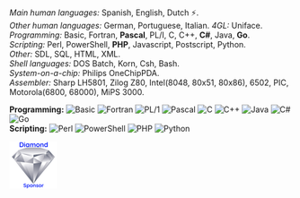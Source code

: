 *Main human languages:* Spanish, English, Dutch ⚡.  
*Other human languages:* German, Portuguese, Italian.
*4GL:* Uniface.  
*Programming:* Basic, Fortran, **Pascal**, PL/I, C, C++, **C#**, Java, **Go**.  
*Scripting:* Perl, PowerShell, **PHP**, Javascript, Postscript, Python.  
*Other:* SDL, SQL, HTML, XML.  
*Shell languages:* DOS Batch, Korn, Csh, Bash.  
*System-on-a-chip:* Philips OneChipPDA.  
*Assembler:* Sharp LH5801, Zilog Z80, Intel(8048, 80x51, 80x86), 6502, PIC, Motorola(6800, 68000), MiPS 3000.

<p>
  <b>Programming:</b>
    <img alt="Basic" src="https://img.shields.io/badge/Basic-%2523887788?style=flat&logo=Basic&logoColor=white&color=167c80">
    <img alt="Fortran" src="https://img.shields.io/badge/Fortran-%2523887788?style=flat&logo=Fortran&logoColor=white&color=grey">
    <img alt="PL/1" src="https://img.shields.io/badge/PL%2FI-%2523887788?style=plastic&logoColor=white&color=grey">
    <img alt="Pascal" src="https://img.shields.io/badge/Pascal-%2523887788?style=plastic&logo=Pascal&logoColor=white&color=purple">
    <img alt="C" src="https://img.shields.io/badge/C-%2523887788?style=plastic&logo=C&logoColor=white&color=167c80">
    <img alt="C++" src="https://img.shields.io/badge/C%2B%2B-%2523887788?style=plastic&logo=C%2B%2B&logoColor=white&color=167c80">
    <img alt="Java" src="https://img.shields.io/badge/Java-%2523887788?style=plastic&logo=Java&logoColor=white&color=167c80">
    <img alt="C#" src="https://img.shields.io/badge/C%23-%2523887788?style=plastic&logo=.net&logoColor=white&labelColor=grey&color=purple">
    <img alt="Go" src="https://img.shields.io/badge/Go-%2523887788?style=plastic&logo=go&logoColor=white&labelColor=grey&color=purple">
  <br/>
  <b>Scripting:</b>
    <img alt="Perl" src="https://img.shields.io/badge/Perl-%2523887788?style=plastic&logo=Perl&logoColor=white&color=purple">
    <img alt="PowerShell" src="https://img.shields.io/badge/PowerShell-%2523887788?style=plastic&logo=mswindows&logoColor=white&color=blue">
    <img alt="PHP" src="https://img.shields.io/badge/PHP-%2523887788?style=plastic&logo=PHP&logoColor=white&color=purple">
    <img alt="Python" src="https://img.shields.io/badge/Python-%2523887788?style=plastic&logo=python&logoColor=white&labelColor=grey&color=blue">
  <br/>
</p>

![Become a Diamond Sponsor](./diamond_sponsor.png)
<!--
**lordofscripts/lordofscripts** is a ✨ _special_ ✨ repository because its `README.md` (this file) appears on your GitHub profile.

Here are some ideas to get you started:

- 🔭 I’m currently working on ...
- 🌱 I’m currently learning ...
- 👯 I’m looking to collaborate on ...
- 🤔 I’m looking for help with ...
- 💬 Ask me about ...
- 📫 How to reach me: ...
- 😄 Pronouns: ...
- ⚡ Fun fact: ...
-->
